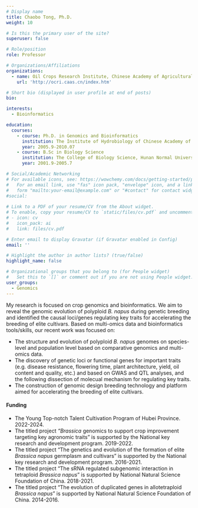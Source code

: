 ```yaml
---
# Display name
title: Chaobo Tong, Ph.D.
weight: 10

# Is this the primary user of the site?
superuser: false

# Role/position
role: Professor

# Organizations/Affiliations
organizations:
  - name: Oil Crops Research Institute, Chinese Academy of Agricultural Sciences
    url: 'http://ocri.caas.cn/index.htm'

# Short bio (displayed in user profile at end of posts)
bio: 

interests:
  - Bioinformatics

education:
  courses:
    - course: Ph.D. in Genomics and Bioinformatics
      institution: The Institute of Hydrobiology of Chinese Academy of Sciences
      year: 2005.9-2010.07
    - course: B.Sc in Biology Science
      institution: The College of Biology Science, Hunan Normal University
      year: 2001.9-2005.7

# Social/Academic Networking
# For available icons, see: https://wowchemy.com/docs/getting-started/page-builder/#icons
#   For an email link, use "fas" icon pack, "envelope" icon, and a link in the
#   form "mailto:your-email@example.com" or "#contact" for contact widget.
#social:
  
# Link to a PDF of your resume/CV from the About widget.
# To enable, copy your resume/CV to `static/files/cv.pdf` and uncomment the lines below.
# - icon: cv
#   icon_pack: ai
#   link: files/cv.pdf

# Enter email to display Gravatar (if Gravatar enabled in Config)
email: ''

# Highlight the author in author lists? (true/false)
highlight_name: false

# Organizational groups that you belong to (for People widget)
#   Set this to `[]` or comment out if you are not using People widget.
user_groups:
  - Genomics
---
```


My research is focused on crop genomics and bioinformatics. We aim to reveal the genomic evolution of polyploid *B. napus* during genetic breeding and identified the causal loci/genes regulating key traits for accelerating the breeding of elite cultivars.  Based on multi-omics data and bioinformatics tools/skills, our recent work was focused on: 
- The structure and evolution of polyploid *B. napus* genomes on species-level and population level based on comparative genomics and multi-omics data.
- The discovery of genetic loci or functional genes for important traits (e.g. disease resistance, flowering time, plant architecture, yield, oil content and quality, etc.) and based on GWAS and QTL analyses, and the following dissection of molecual mechanism for regulating key traits.
- The construction of genomic design breeding technology and platform aimed for accelerating the breeding of elite cultivars. 

#### Funding
- The Young Top-notch Talent Cultivation Program of Hubei Province.  2022-2024.
- The titled project *“Brassica* genomics to support crop improvement targeting key agronomic traits” is supported by the National key research and development program. 2019-2022.
- The titled project “The genetics and evolution of the formation of elite *Brassica napus* germplasm and cultivars” is supported by the National key research and development program. 2016-2021.
- The titled project “The sRNA regulated subgenomic interaction in tetraploid *Brassica napus*” is supported by National Natural Science Foundation of China. 2018-2021.
- The titled project “The evolution of duplicated genes in allotetraploid *Brassica napus*”  is supported by National Natural Science Foundation of China. 2014-2016.

